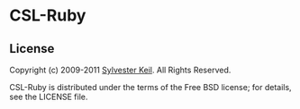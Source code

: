 CSL-Ruby
========


License
-------

Copyright (c) 2009-2011 [Sylvester Keil](http://sylvester.keil.or.at).
All Rights Reserved.

CSL-Ruby is distributed under the terms of the Free BSD license; for details,
see the LICENSE file.